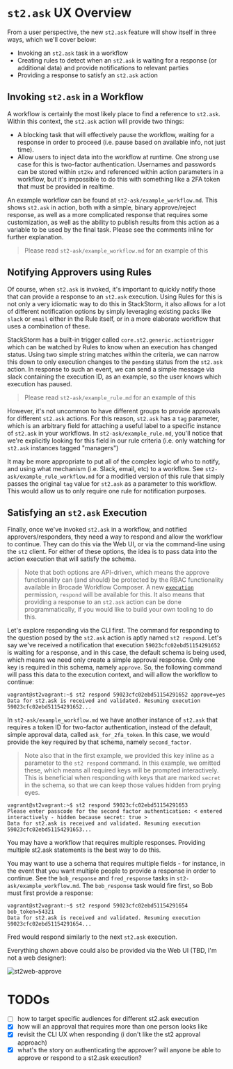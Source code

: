 # `st2.ask` UX Overview

From a user perspective, the new `st2.ask` feature will show itself in three ways, which we'll cover below:

- Invoking an `st2.ask` task in a workflow
- Creating rules to detect when an `st2.ask` is waiting for a response (or additional data) and provide notifications to relevant parties
- Providing a response to satisfy an `st2.ask` action

## Invoking `st2.ask` in a Workflow

A workflow is certainly the most likely place to find a reference to `st2.ask`. Within this context, the `st2.ask` action will provide two things:

- A blocking task that will effectively pause the workflow, waiting for a response in order to proceed (i.e. pause based on available info, not just time).
- Allow users to inject data into the workflow at runtime. One strong use case for this is two-factor authentication. Usernames and passwords can be stored within `st2kv` and referenced within action parameters in a workflow, but it's impossible to do this with something like a 2FA token that must be provided in realtime.

An example workflow can be found at `st2-ask/example_workflow.md`. This shows `st2.ask` in action, both with a simple, binary approve/reject response, as well as a more complicated response that requires some customization, as well as the ability to publish results from this action as a variable to be used by the final task. Please see the comments inline for further explanation.

> Please read `st2-ask/example_workflow.md` for an example of this

## Notifying Approvers using Rules

Of course, when `st2.ask` is invoked, it's important to quickly notify those that can provide a response to an `st2.ask` execution. Using Rules for this is not only a very idiomatic way to do this in StackStorm, it also allows for a lot of different notification options by simply leveraging existing packs like `slack` or `email` either in the Rule itself, or in a more elaborate workflow that uses a combination of these.

StackStorm has a built-in trigger called `core.st2.generic.actiontrigger` which can be watched by Rules to know when an execution has changed status. Using two simple string matches within the criteria, we can narrow this down to only execution changes to the `pending` status from the `st2.ask` action. In response to such an event, we can send a simple message via slack containing the execution ID, as an example, so the user knows which execution has paused.

> Please read `st2-ask/example_rule.md` for an example of this

However, it's not uncommon to have different groups to provide approvals for different `st2.ask` actions. For this reason, `st2.ask` has a `tag` parameter, which is an arbitrary field for attaching a useful label to a specific instance of `st2.ask` in your workflows. In `st2-ask/example_rule.md`, you'll notice that we're explicitly looking for this field in our rule criteria (i.e. only watching for `st2.ask` instances tagged "managers")

It may be more appropriate to put all of the complex logic of who to notify, and using what mechanism (i.e. Slack, email, etc) to a workflow. See `st2-ask/example_rule_workflow.md` for a modified version of this rule that simply passes the original `tag` value for `st2.ask` as a parameter to this workflow. This would allow us to only require one rule for notification purposes.

## Satisfying an `st2.ask` Execution

Finally, once we've invoked `st2.ask` in a workflow, and notified approvers/responders, they need a way to respond and allow the workflow to continue. They can do this via the Web UI, or via the command-line using the `st2` client. For either of these options, the idea is to pass data into the action execution that will satisfy the schema.

> Note that both options are API-driven, which means the approve functionality can (and should) be protected by the RBAC functionality available in Brocade Workflow Composer. A new [`execution`](https://docs.stackstorm.com/rbac.html#execution) permission, `respond` will be available for this. It also means that providing a response to an `st2.ask` action can be done programmatically, if you would like to build your own tooling to do this.

Let's explore responding via the CLI first. The command for responding to the question posed by the `st2.ask` action is aptly named `st2 respond`. Let's say we've received a notification that execution `59023cfc02ebd51154291652` is waiting for a response, and in this case, the default schema is being used, which means we need only create a simple approval response. Only one key is required in this schema, namely `approve`. So, the following command will pass this data to the execution context, and will allow the workflow to continue:

```
vagrant@st2vagrant:~$ st2 respond 59023cfc02ebd51154291652 approve=yes
Data for st2.ask is received and validated. Resuming execution 59023cfc02ebd51154291652...
```

In `st2-ask/example_workflow.md` we have another instance of `st2.ask` that requires a token ID for two-factor authentication, instead of the default, simple approval data, called `ask_for_2fa_token`. In this case, we would provide the key required by that schema, namely `second_factor`.

> Note also that in the first example, we provided this key inline as a parameter to the `st2 respond` command. In this example, we omitted these, which means all required keys will be prompted interactively. This is beneficial when responding with keys that are marked `secret` in the schema, so that we can keep those values hidden from prying eyes.

```
vagrant@st2vagrant:~$ st2 respond 59023cfc02ebd51154291653
Please enter passcode for the second factor authentication: < entered interactively - hidden because secret: true >
Data for st2.ask is received and validated. Resuming execution 59023cfc02ebd51154291653...
```

You may have a workflow that requires multiple responses. Providing multiple st2.ask statements is the best way to do this.

You may want to use a schema that requires multiple fields - for instance, in the event that you want multiple people to provide a response in order to continue. See the `bob_response` and `fred_response` tasks in `st2-ask/example_workflow.md`. The `bob_response` task would fire first, so Bob must first provide a response:

```
vagrant@st2vagrant:~$ st2 respond 59023cfc02ebd51154291654 bob_token=54321
Data for st2.ask is received and validated. Resuming execution 59023cfc02ebd51154291654...
```

Fred would respond similarly to the next `st2.ask` execution.

Everything shown above could also be provided via the Web UI (TBD, I'm not a web designer):

![st2web-approve](https://cloud.githubusercontent.com/assets/4230395/26609100/0f6950e6-4554-11e7-9cc3-e564085c0e8f.png)

# TODOs

- [ ] how to target specific audiences for different st2.ask execution
- [x] how will an approval that requires more than one person looks like
- [x] revisit the CLI UX when responding (i don't like the st2 approval approach)
- [x] what's the story on authenticating the approver? will anyone be able to approve or respond to a st2.ask execution?